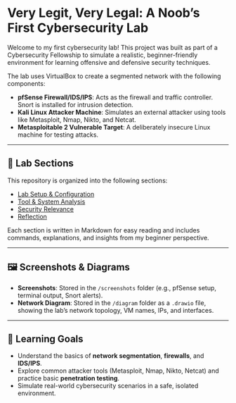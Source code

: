 # Very Legit, Very Legal: A Noob’s First Cybersecurity Lab

Welcome to my first cybersecurity lab! This project was built as part of a Cybersecurity Fellowship to simulate a realistic, beginner-friendly environment for learning offensive and defensive security techniques.

The lab uses VirtualBox to create a segmented network with the following components:

- **pfSense Firewall/IDS/IPS**: Acts as the firewall and traffic controller. Snort is installed for intrusion detection.
- **Kali Linux Attacker Machine**: Simulates an external attacker using tools like Metasploit, Nmap, Nikto, and Netcat.
- **Metasploitable 2 Vulnerable Target**: A deliberately insecure Linux machine for testing attacks.

---

## 📂 Lab Sections

This repository is organized into the following sections:

- [Lab Setup & Configuration](https://github.com/cyristal-gems/verylegit_verylegal/blob/main/Lab_Setup_and_Configuration.md)
- [Tool & System Analysis]((https://github.com/cyristal-gems/verylegit_verylegal/blob/main/Tools_and_System_Analysis.md))
- [Security Relevance](https://github.com/cyristal-gems/verylegit_verylegal/blob/main/Security_Relevance.md)
- [Reflection](https://github.com/cyristal-gems/verylegit_verylegal/blob/main/Reflection.md)

Each section is written in Markdown for easy reading and includes commands, explanations, and insights from my beginner perspective.

---

## 🖼️ Screenshots & Diagrams

- **Screenshots**: Stored in the `/screenshots` folder (e.g., pfSense setup, terminal output, Snort alerts).
- **Network Diagram**: Stored in the `/diagram` folder as a `.drawio` file, showing the lab’s network topology, VM names, IPs, and interfaces.

---

## 🎯 Learning Goals

- Understand the basics of **network segmentation**, **firewalls**, and **IDS/IPS**.
- Explore common attacker tools (Metasploit, Nmap, Nikto, Netcat) and practice basic **penetration testing**.
- Simulate real-world cybersecurity scenarios in a safe, isolated environment.
